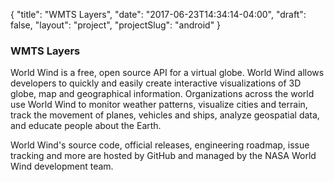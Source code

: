 {
    "title": "WMTS Layers",
    "date": "2017-06-23T14:34:14-04:00",
    "draft": false,
    "layout": "project",
    "projectSlug": "android"
}

### WMTS Layers
World Wind is a free, open source API for a virtual globe. World Wind allows developers to quickly and easily create interactive visualizations of 3D globe, map and geographical information. Organizations across the world use World Wind to monitor weather patterns, visualize cities and terrain, track the movement of planes, vehicles and ships, analyze geospatial data, and educate people about the Earth.

World Wind's source code, official releases, engineering roadmap, issue tracking and more are hosted by GitHub and managed by the NASA World Wind development team.